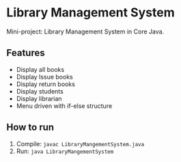 # Library Management System

Mini-project: Library Management System in Core Java.

## Features
- Display all books
- Display Issue books 
- Display return books
- Display students
- Display librarian
- Menu driven with if-else structure

## How to run
1. Compile: `javac LibraryMangementSystem.java`
2. Run: `java LibraryMangementSystem`
